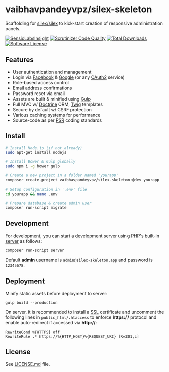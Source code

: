 # vaibhavpandeyvpz/silex-skeleton
Scaffolding for [silex/silex](http://silex.sensiolabs.org/) to kick-start creation of responsive administration panels.

[![SensioLabsInsight](https://insight.sensiolabs.com/projects/f20cf80f-8fe5-4572-b276-bf5c70115ab1/mini.png)](https://insight.sensiolabs.com/projects/f20cf80f-8fe5-4572-b276-bf5c70115ab1) [![Scrutinizer Code Quality](https://scrutinizer-ci.com/g/vaibhavpandeyvpz/silex-skeleton/badges/quality-score.png?b=master)](https://scrutinizer-ci.com/g/vaibhavpandeyvpz/silex-skeleton/?branch=master) [![Total Downloads](https://img.shields.io/packagist/dt/vaibhavpandeyvpz/silex-skeleton.svg?style=flat-square)](https://packagist.org/packages/vaibhavpandeyvpz/silex-skeleton) [![Software License](https://img.shields.io/badge/license-MIT-brightgreen.svg?style=flat-square)](LICENSE.md) 

Features
-------
- User authentication and management
- Login via [Facebook](https://github.com/thephpleague/oauth2-facebook) & [Google](https://github.com/thephpleague/oauth2-google) (or any [OAuth2](https://github.com/thephpleague/oauth2-client) service)
- Role-based access control
- Email address confirmations
- Password reset via email
- Assets are built & minified using [Gulp](http://gulpjs.com/)
- Full MVC w/ [Doctrine](http://www.doctrine-project.org/projects/orm.html) ORM, [Twig](http://twig.sensiolabs.org/) templates
- Secure by default w/ CSRF protection
- Various caching systems for performance
- Source-code as per [PSR](http://www.php-fig.org/psr/) coding standards

Install
-------
```bash
# Install Node.js (if not already)
sudo apt-get install nodejs

# Install Bower & Gulp globally
sudo npm i -g bower gulp

# Create a new project in a folder named 'yourapp'
composer create-project vaibhavpandeyvpz/silex-skeleton:@dev yourapp

# Setup configuration in '.env' file
cd yourapp && nano .env

# Prepare database & create admin user
composer run-script migrate
```

Development
-------
For development, you can start a development server using [PHP](http://www.php.net/)'s built-in [server](http://php.net/manual/en/features.commandline.webserver.php) as follows:
```bash
composer run-script server
```

Default **admin** username is ```admin@silex-skeleton.app``` and password is ```12345678```.

Deployment
-------
Minify static assets before deployment to server:
```
gulp build --production
```

On server, it is recommended to install a [SSL](https://www.ssls.com/) certificate and uncomment the following lines in ```public_html/.htaccess``` to enforce **https://** protocol and enable auto-redirect if accessed via **http://**:
```htaccess
RewriteCond %{HTTPS} off
RewriteRule .* https://%{HTTP_HOST}%{REQUEST_URI} [R=301,L]
```

License
------
See [LICENSE.md](https://github.com/vaibhavpandeyvpz/silex-skeleton/blob/master/LICENSE.md) file.
